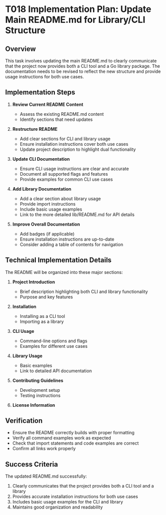 # T018 Implementation Plan: Update Main README.md for Library/CLI Structure

## Overview

This task involves updating the main README.md to clearly communicate that the project now provides both a CLI tool and a Go library package. The documentation needs to be revised to reflect the new structure and provide usage instructions for both use cases.

## Implementation Steps

1. **Review Current README Content**
   - Assess the existing README.md content
   - Identify sections that need updates

2. **Restructure README**
   - Add clear sections for CLI and library usage
   - Ensure installation instructions cover both use cases
   - Update project description to highlight dual functionality

3. **Update CLI Documentation**
   - Ensure CLI usage instructions are clear and accurate
   - Document all supported flags and features
   - Provide examples for common CLI use cases

4. **Add Library Documentation**
   - Add a clear section about library usage
   - Provide import instructions
   - Include basic usage examples
   - Link to the more detailed lib/README.md for API details

5. **Improve Overall Documentation**
   - Add badges (if applicable)
   - Ensure installation instructions are up-to-date
   - Consider adding a table of contents for navigation

## Technical Implementation Details

The README will be organized into these major sections:

1. **Project Introduction**
   - Brief description highlighting both CLI and library functionality
   - Purpose and key features

2. **Installation**
   - Installing as a CLI tool
   - Importing as a library

3. **CLI Usage**
   - Command-line options and flags
   - Examples for different use cases

4. **Library Usage**
   - Basic examples
   - Link to detailed API documentation

5. **Contributing Guidelines**
   - Development setup
   - Testing instructions

6. **License Information**

## Verification

- Ensure the README correctly builds with proper formatting
- Verify all command examples work as expected
- Check that import statements and code examples are correct
- Confirm all links work properly

## Success Criteria

The updated README.md successfully:
1. Clearly communicates that the project provides both a CLI tool and a library
2. Provides accurate installation instructions for both use cases
3. Includes basic usage examples for the CLI and library
4. Maintains good organization and readability